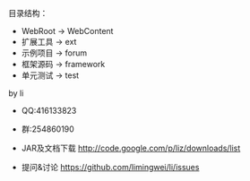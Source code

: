 目录结构：
* WebRoot -> WebContent
* 扩展工具 -> ext
* 示例项目 -> forum
* 框架源码 -> framework
* 单元测试 -> test

by li
* QQ:416133823
* 群:254860190

* JAR及文档下载   http://code.google.com/p/liz/downloads/list
* 提问&讨论   https://github.com/limingwei/li/issues